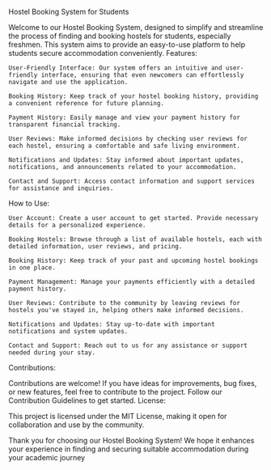 Hostel Booking System for Students

Welcome to our Hostel Booking System, designed to simplify and streamline the process of finding and booking hostels for students, especially freshmen. This system aims to provide an easy-to-use platform to help students secure accommodation conveniently.
Features:

    User-Friendly Interface: Our system offers an intuitive and user-friendly interface, ensuring that even newcomers can effortlessly navigate and use the application.

    Booking History: Keep track of your hostel booking history, providing a convenient reference for future planning.

    Payment History: Easily manage and view your payment history for transparent financial tracking.

    User Reviews: Make informed decisions by checking user reviews for each hostel, ensuring a comfortable and safe living environment.

    Notifications and Updates: Stay informed about important updates, notifications, and announcements related to your accommodation.

    Contact and Support: Access contact information and support services for assistance and inquiries.

How to Use:

    User Account: Create a user account to get started. Provide necessary details for a personalized experience.

    Booking Hostels: Browse through a list of available hostels, each with detailed information, user reviews, and pricing.

    Booking History: Keep track of your past and upcoming hostel bookings in one place.

    Payment Management: Manage your payments efficiently with a detailed payment history.

    User Reviews: Contribute to the community by leaving reviews for hostels you've stayed in, helping others make informed decisions.

    Notifications and Updates: Stay up-to-date with important notifications and system updates.

    Contact and Support: Reach out to us for any assistance or support needed during your stay.

Contributions:

Contributions are welcome! If you have ideas for improvements, bug fixes, or new features, feel free to contribute to the project. Follow our Contribution Guidelines to get started.
License:

This project is licensed under the MIT License, making it open for collaboration and use by the community.

Thank you for choosing our Hostel Booking System! We hope it enhances your experience in finding and securing suitable accommodation during your academic journey